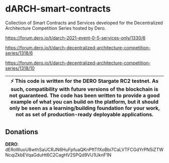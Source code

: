 # dARCH-smart-contracts
Collection of Smart Contracts and Services developed for the Decentralized Architecture Competition Series hosted by Dero.

https://forum.dero.io/t/darch-2021-event-0-5-services-only/1330/6

https://forum.dero.io/t/darch-decentralized-architecture-competition-series/1318/6

https://forum.dero.io/t/darch-decentralized-architecture-competition-series/1318/10


| :zap: This code is written for the DERO Stargate RC2 testnet. As such, compatibility with future versions of the blockchain is not guaranteed. The code has been written to provide a good example of what you can build on the platform, but it should only be seen as a learning/building foundation for your work, not as set of production-ready deployable applications. |
|-----------------------------------------|

## Donations
**DERO**: dERoWuoU8wthSaUCRJN6HuFpfuaQKnPftTfXoBbi7CaLVTFCGdYrPN5iZTWNcqiZkbEVqaGduHt6C2CagHV2SPQd9VU1UknF1N
